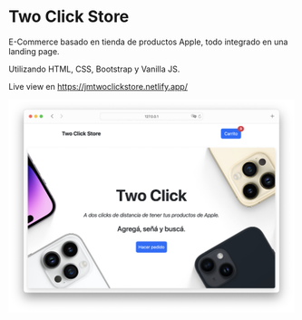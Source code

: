 # Two Click Store

E-Commerce basado en tienda de productos Apple, todo integrado en una landing page.

Utilizando HTML, CSS, Bootstrap y Vanilla JS.

Live view en https://jmtwoclickstore.netlify.app/

<img src="/assets/img/readme/00.png">
